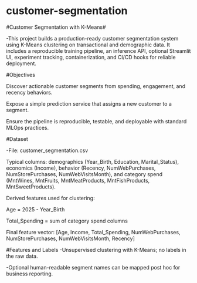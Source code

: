 # customer-segmentation

#Customer Segmentation with K-Means#

-This project builds a production-ready customer segmentation system using K-Means clustering on transactional and demographic data. It includes a reproducible training pipeline, an inference API, optional Streamlit UI, experiment tracking, containerization, and CI/CD hooks for reliable deployment.

#Objectives

Discover actionable customer segments from spending, engagement, and recency behaviors.

Expose a simple prediction service that assigns a new customer to a segment.

Ensure the pipeline is reproducible, testable, and deployable with standard MLOps practices.

#Dataset

-File: customer_segmentation.csv

Typical columns: demographics (Year_Birth, Education, Marital_Status), economics (Income), behavior (Recency, NumWebPurchases, NumStorePurchases, NumWebVisitsMonth), and category spend (MntWines, MntFruits, MntMeatProducts, MntFishProducts, MntSweetProducts).

Derived features used for clustering:

Age = 2025 - Year_Birth

Total_Spending = sum of category spend columns

Final feature vector: [Age, Income, Total_Spending, NumWebPurchases, NumStorePurchases, NumWebVisitsMonth, Recency]

#Features and Labels
-Unsupervised clustering with K-Means; no labels in the raw data.

-Optional human-readable segment names can be mapped post hoc for business reporting.
